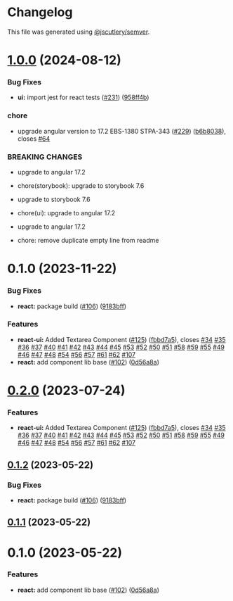 # Changelog

This file was generated using [@jscutlery/semver](https://github.com/jscutlery/semver).

# [1.0.0](https://github.com/e-gov/cvi/compare/react-ui-0.2.0...react-ui-1.0.0) (2024-08-12)


### Bug Fixes

* **ui:** import jest for react tests ([#231](https://github.com/e-gov/cvi/issues/231)) ([958ff4b](https://github.com/e-gov/cvi/commit/958ff4bd3c35d179d76285a87f04a8f76eda2943))


### chore

* upgrade angular version to 17.2 EBS-1380 STPA-343 ([#229](https://github.com/e-gov/cvi/issues/229)) ([b6b8038](https://github.com/e-gov/cvi/commit/b6b8038a78d63fcb256aa13fcc79a5d95eb1f966)), closes [#64](https://github.com/e-gov/cvi/issues/64)


### BREAKING CHANGES

* upgrade to angular 17.2

* chore(storybook): upgrade to storybook 7.6
* upgrade to storybook 7.6

* chore(ui): upgrade to angular 17.2
* upgrade to angular 17.2

* chore: remove duplicate empty line from readme



# 0.1.0 (2023-11-22)


### Bug Fixes

* **react:** package build ([#106](https://bitbucket.ria.ee/scm/gh/e-gov-cvi/issues/106)) ([9183bff](https://bitbucket.ria.ee/scm/gh/e-gov-cvi/commits/9183bfff4ecd33d0ef72771ae10136b985567d5d))


### Features

* **react-ui:** Added Textarea Component ([#125](https://bitbucket.ria.ee/scm/gh/e-gov-cvi/issues/125)) ([fbbd7a5](https://bitbucket.ria.ee/scm/gh/e-gov-cvi/commits/fbbd7a5933d6b39a3e107fb87834e58d1c0ff153)), closes [#34](https://bitbucket.ria.ee/scm/gh/e-gov-cvi/issue/34) [#35](https://bitbucket.ria.ee/scm/gh/e-gov-cvi/issue/35) [#36](https://bitbucket.ria.ee/scm/gh/e-gov-cvi/issue/36) [#37](https://bitbucket.ria.ee/scm/gh/e-gov-cvi/issue/37) [#40](https://bitbucket.ria.ee/scm/gh/e-gov-cvi/issue/40) [#41](https://bitbucket.ria.ee/scm/gh/e-gov-cvi/issue/41) [#42](https://bitbucket.ria.ee/scm/gh/e-gov-cvi/issue/42) [#43](https://bitbucket.ria.ee/scm/gh/e-gov-cvi/issue/43) [#44](https://bitbucket.ria.ee/scm/gh/e-gov-cvi/issue/44) [#45](https://bitbucket.ria.ee/scm/gh/e-gov-cvi/issue/45) [#53](https://bitbucket.ria.ee/scm/gh/e-gov-cvi/issue/53) [#52](https://bitbucket.ria.ee/scm/gh/e-gov-cvi/issue/52) [#50](https://bitbucket.ria.ee/scm/gh/e-gov-cvi/issue/50) [#51](https://bitbucket.ria.ee/scm/gh/e-gov-cvi/issue/51) [#58](https://bitbucket.ria.ee/scm/gh/e-gov-cvi/issue/58) [#59](https://bitbucket.ria.ee/scm/gh/e-gov-cvi/issue/59) [#55](https://bitbucket.ria.ee/scm/gh/e-gov-cvi/issue/55) [#49](https://bitbucket.ria.ee/scm/gh/e-gov-cvi/issue/49) [#46](https://bitbucket.ria.ee/scm/gh/e-gov-cvi/issue/46) [#47](https://bitbucket.ria.ee/scm/gh/e-gov-cvi/issue/47) [#48](https://bitbucket.ria.ee/scm/gh/e-gov-cvi/issue/48) [#54](https://bitbucket.ria.ee/scm/gh/e-gov-cvi/issue/54) [#56](https://bitbucket.ria.ee/scm/gh/e-gov-cvi/issue/56) [#57](https://bitbucket.ria.ee/scm/gh/e-gov-cvi/issue/57) [#61](https://bitbucket.ria.ee/scm/gh/e-gov-cvi/issue/61) [#62](https://bitbucket.ria.ee/scm/gh/e-gov-cvi/issue/62) [#107](https://bitbucket.ria.ee/scm/gh/e-gov-cvi/issue/107)
* **react:** add component lib base ([#102](https://bitbucket.ria.ee/scm/gh/e-gov-cvi/issues/102)) ([0d56a8a](https://bitbucket.ria.ee/scm/gh/e-gov-cvi/commits/0d56a8ac90746add2f07449dcfee991e3e678e36))



# [0.2.0](https://bitbucket.ria.ee/scm/gh/e-gov-cvi/compare/react-ui-0.1.2...react-ui-0.2.0) (2023-07-24)


### Features

* **react-ui:** Added Textarea Component ([#125](https://bitbucket.ria.ee/scm/gh/e-gov-cvi/issues/125)) ([fbbd7a5](https://bitbucket.ria.ee/scm/gh/e-gov-cvi/commits/fbbd7a5933d6b39a3e107fb87834e58d1c0ff153)), closes [#34](https://bitbucket.ria.ee/scm/gh/e-gov-cvi/issue/34) [#35](https://bitbucket.ria.ee/scm/gh/e-gov-cvi/issue/35) [#36](https://bitbucket.ria.ee/scm/gh/e-gov-cvi/issue/36) [#37](https://bitbucket.ria.ee/scm/gh/e-gov-cvi/issue/37) [#40](https://bitbucket.ria.ee/scm/gh/e-gov-cvi/issue/40) [#41](https://bitbucket.ria.ee/scm/gh/e-gov-cvi/issue/41) [#42](https://bitbucket.ria.ee/scm/gh/e-gov-cvi/issue/42) [#43](https://bitbucket.ria.ee/scm/gh/e-gov-cvi/issue/43) [#44](https://bitbucket.ria.ee/scm/gh/e-gov-cvi/issue/44) [#45](https://bitbucket.ria.ee/scm/gh/e-gov-cvi/issue/45) [#53](https://bitbucket.ria.ee/scm/gh/e-gov-cvi/issue/53) [#52](https://bitbucket.ria.ee/scm/gh/e-gov-cvi/issue/52) [#50](https://bitbucket.ria.ee/scm/gh/e-gov-cvi/issue/50) [#51](https://bitbucket.ria.ee/scm/gh/e-gov-cvi/issue/51) [#58](https://bitbucket.ria.ee/scm/gh/e-gov-cvi/issue/58) [#59](https://bitbucket.ria.ee/scm/gh/e-gov-cvi/issue/59) [#55](https://bitbucket.ria.ee/scm/gh/e-gov-cvi/issue/55) [#49](https://bitbucket.ria.ee/scm/gh/e-gov-cvi/issue/49) [#46](https://bitbucket.ria.ee/scm/gh/e-gov-cvi/issue/46) [#47](https://bitbucket.ria.ee/scm/gh/e-gov-cvi/issue/47) [#48](https://bitbucket.ria.ee/scm/gh/e-gov-cvi/issue/48) [#54](https://bitbucket.ria.ee/scm/gh/e-gov-cvi/issue/54) [#56](https://bitbucket.ria.ee/scm/gh/e-gov-cvi/issue/56) [#57](https://bitbucket.ria.ee/scm/gh/e-gov-cvi/issue/57) [#61](https://bitbucket.ria.ee/scm/gh/e-gov-cvi/issue/61) [#62](https://bitbucket.ria.ee/scm/gh/e-gov-cvi/issue/62) [#107](https://bitbucket.ria.ee/scm/gh/e-gov-cvi/issue/107)



## [0.1.2](https://bitbucket.ria.ee/scm/gh/e-gov-cvi/compare/react-ui-0.1.1...react-ui-0.1.2) (2023-05-22)


### Bug Fixes

* **react:** package build ([#106](https://bitbucket.ria.ee/scm/gh/e-gov-cvi/issues/106)) ([9183bff](https://bitbucket.ria.ee/scm/gh/e-gov-cvi/commits/9183bfff4ecd33d0ef72771ae10136b985567d5d))



## [0.1.1](https://bitbucket.ria.ee/scm/gh/e-gov-cvi/compare/react-ui-0.1.0...react-ui-0.1.1) (2023-05-22)



# 0.1.0 (2023-05-22)


### Features

* **react:** add component lib base ([#102](https://bitbucket.ria.ee/scm/gh/e-gov-cvi/issues/102)) ([0d56a8a](https://bitbucket.ria.ee/scm/gh/e-gov-cvi/commits/0d56a8ac90746add2f07449dcfee991e3e678e36))
